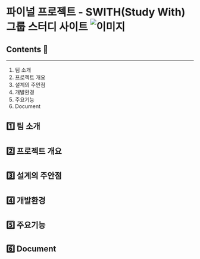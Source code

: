 # 파이널 프로젝트 - SWITH(Study With) 그룹 스터디 사이트 ![이미지](https://res.cloudinary.com/dnik5jlzd/image/upload/c_scale,h_30,q_100/a_0/v1678869809/readme/logo04.png)

## Contents 📖
---
1. 팀 소개
2. 프로젝트 개요
3. 설계의 주안점
4. 개발환경
5. 주요기능
6. Document

## 1️⃣ 팀 소개
## 2️⃣ 프로젝트 개요
## 3️⃣ 설계의 주안점
## 4️⃣ 개발환경
## 5️⃣ 주요기능
## 6️⃣ Document
